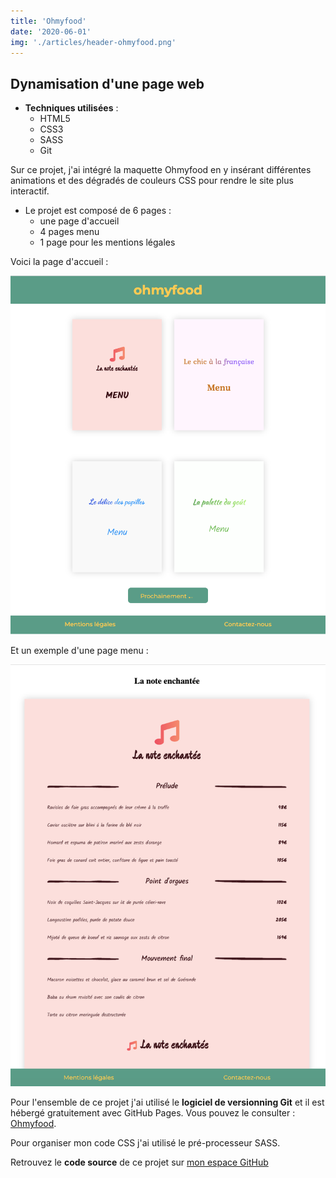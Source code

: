 ```yaml
---
title: 'Ohmyfood'
date: '2020-06-01'
img: './articles/header-ohmyfood.png'
---
```

## Dynamisation d'une page web

* **Techniques utilisées** : 
    * HTML5
    * CSS3 
    * SASS
    * Git

Sur ce projet, j'ai intégré la maquette Ohmyfood en y insérant différentes animations et des dégradés de couleurs CSS pour rendre le site plus interactif.

* Le projet est composé de 6 pages :
    * une page d'accueil
    * 4 pages menu
    * 1 page pour les mentions légales


Voici la page d'accueil :

![page d'accueil ohmyfood](./img-ohmyfood/accueil-ohmyfood.png)

Et un exemple d'une page menu :

![menu ohmyfood](./img-ohmyfood/menu-ohmyfood.png)

Pour l'ensemble de ce projet j'ai utilisé le **logiciel de versionning Git** et il est hébergé gratuitement avec GitHub Pages. Vous pouvez le consulter : [Ohmyfood](https://lilimly.github.io/ohmyfood/).

Pour organiser mon code CSS j'ai utilisé le pré-processeur SASS.

Retrouvez le **code source** de ce projet sur [mon espace GitHub](https://github.com/Lilimly/ohmyfood)